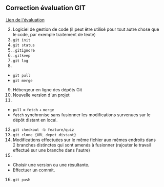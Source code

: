 ## Correction évaluation GIT

[Lien de l'évaluation](https://form.dragnsurvey.com/survey/r/636faecb)

2. Logiciel de gestion de code (il peut être utilisé pour tout autre chose que le code, par exemple traitement de texte)
3. `git init`
4. `git status`
5. `.gitignore`
6. `.gitkeep`
7. `git log`
8. 
- `git pull`
- `git merge`
9. Hébergeur en ligne des dépôts Git
10. Nouvelle version d'un projet
11. 
- `pull` = `fetch` + `merge`
- `fetch` synchronise sans fusionner les modifications survenues sur le dépôt distant en local.
12. `git checkout -b feature/quiz`
13. `git clone {URL_depot_distant}`
14. Modifications effectuées sur le même fichier aux mêmes endroits dans 2 branches distinctes qui sont amenés à fusionner (rajouter le travail effectué sur une branche dans l'autre)
15. 
- Choisir une version ou une résultante.
- Effectuer un commit.
16. `git push`